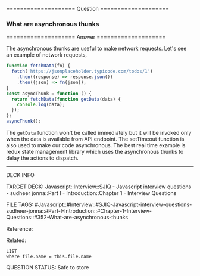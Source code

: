 ==================== Question ====================  

### What are asynchronous thunks  

==================== Answer ====================  

The asynchronous thunks are useful to make network requests. Let's see an
example of network requests,

```javascript
function fetchData(fn) {
  fetch('https://jsonplaceholder.typicode.com/todos/1')
    .then((response) => response.json())
    .then((json) => fn(json));
}
const asyncThunk = function () {
  return fetchData(function getData(data) {
    console.log(data);
  });
};
asyncThunk();
```

The `getData` function won't be called immediately but it will be invoked only
when the data is available from API endpoint. The setTimeout function is also
used to make our code asynchronous. The best real time example is redux state
management library which uses the asynchronous thunks to delay the actions to
dispatch.

---

DECK INFO

TARGET DECK: Javascript::Interview::SJIQ - Javascript interview questions -
sudheer jonna::Part I - Introduction::Chapter 1 - Interview Questions

FILE TAGS:
#Javascript::#Interview::#SJIQ-Javascript-interview-questions-sudheer-jonna::#Part-I-Introduction::#Chapter-1-Interview-Questions::#352-What-are-asynchronous-thunks

Reference:

Related:

```dataview
LIST
where file.name = this.file.name
```

QUESTION STATUS: Safe to store
